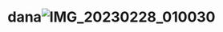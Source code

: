 # dana![IMG_20230228_010030](https://user-images.githubusercontent.com/126193529/221646713-aedb67f6-14cf-4bba-bb5f-c9c6a4469658.jpg)
